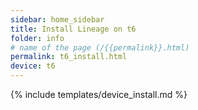 ```yaml
---
sidebar: home_sidebar
title: Install Lineage on t6
folder: info
# name of the page (/{{permalink}}.html)
permalink: t6_install.html
device: t6
---
```

{% include templates/device_install.md %}
